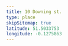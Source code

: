 ```yaml
---
title: 10 Downing st.
type: place
skipSitemap: true
latitude: 51.5033753
longitude: -0.1275863
---
```

